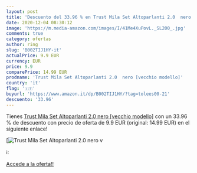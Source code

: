 ```yaml
---
layout: post
title: 'Descuento del 33.96 % en Trust Mila Set Altoparlanti 2.0  nero [v'
date: 2020-12-04 08:30:12
image: 'https://m.media-amazon.com/images/I/41Me4XuPovL._SL200_.jpg'
comments: true
category: ofertas
author: ring
slug: 'B002TIJ1HY-it'
actualPrice: 9.9 EUR
currency: EUR
price: 9.9
comparePrice: 14.99 EUR
prodname: 'Trust Mila Set Altoparlanti 2.0  nero [vecchio modello]'
country: 'it'
flag: '🇮🇹'
buyurl: 'https://www.amazon.it/dp/B002TIJ1HY/?tag=tolees00-21'
descuento: '33.96'
---
```


Tienes [Trust Mila Set Altoparlanti 2.0  nero [vecchio modello]](https://www.amazon.it/dp/B002TIJ1HY/?tag=tolees00-21) con un 33.96 % de descuento con precio de oferta de 9.9 EUR (original: 14.99 EUR) en el siguiente enlace!

[![Trust Mila Set Altoparlanti 2.0  nero [v](https://m.media-amazon.com/images/I/41Me4XuPovL._SL200_.jpg)](https://www.amazon.it/dp/B002TIJ1HY/?tag=tolees00-21)

ℹ️:


[Accede a la oferta!!](https://www.amazon.it/dp/B002TIJ1HY/?tag=tolees00-21)
